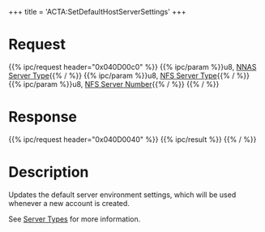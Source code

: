 +++
title = 'ACTA:SetDefaultHostServerSettings'
+++

# Request

{{% ipc/request header="0x040D00c0" %}}
{{% ipc/param %}}u8, [NNAS Server Type](ACT_Services#nnas_nintendo_network_authentication_server_types "wikilink"){{% / %}}
{{% ipc/param %}}u8, [NFS Server Type](ACT_Services#nfs_nintendo_friend_server_types "wikilink"){{% / %}}
{{% ipc/param %}}u8, [NFS Server Number](Friend_Services#server_types "wikilink"){{% / %}}
{{% / %}}

# Response

{{% ipc/request header="0x040D0040" %}}
{{% ipc/result %}}
{{% / %}}

# Description

Updates the default server environment settings, which will be used whenever a new account is created.

See [Server Types](ACT_Services#server_types "wikilink") for more information.
